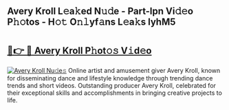 ## Avery Kroll L𝚎a𝚔ed N𝚞𝚍e - Part-lpn Vi𝚍𝚎o P𝚑𝚘tos - H𝚘𝚝 O𝚗𝚕yf𝚊ns L𝚎a𝚔s lyhM5

# <h2><a href="http://kf3z0xg.oniu.top/?m=Avery+Kroll">🔗👉 🔴 Avery Kroll P𝚑ot𝚘𝚜 V𝚒d𝚎o</a></h2>

[![Avery Kroll Nu𝚍e𝚜](https://i.imgur.com/0qMVB7G.gif)](http://kf3z0xg.oniu.top/?m=Avery+Kroll)
Online artist and amusement giver Avery Kroll, known for disseminating dance and lifestyle knowledge through trending dance trends and short videos. Outstanding producer Avery Kroll, celebrated for their exceptional skills and accomplishments in bringing creative projects to life.  
